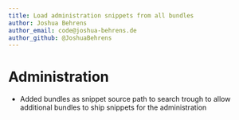 ```yaml
---
title: Load administration snippets from all bundles
author: Joshua Behrens
author_email: code@joshua-behrens.de
author_github: @JoshuaBehrens
---
```

# Administration
* Added bundles as snippet source path to search trough to allow additional bundles to ship snippets for the administration

